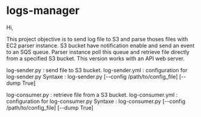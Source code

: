 # logs-manager

Hi,

This project objective is to send log file to S3 and parse thoses files with EC2 parser instance.
S3 bucket have notification enable and send an event to an SQS queue. Parser instance poll this queue and retrieve file directly from a specified S3 bucket.
This version works with an API web server.

log-sender.py : send file to S3 bucket.
log-sender.yml : configuration for log-sender.py
Syntaxe : log-sender.py [--config /path/to/config_file] [--dump True]

log-consumer.py : retrieve file from a S3 bucket.
log-consumer.yml : configuration for log-consumer.py
Syntaxe : log-consumer.py [--config /path/to/config_file] [--dump True]
